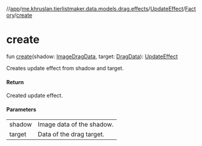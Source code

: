 //[app](../../../../index.md)/[me.khruslan.tierlistmaker.data.models.drag.effects](../../index.md)/[UpdateEffect](../index.md)/[Factory](index.md)/[create](create.md)

# create

fun [create](create.md)(shadow: [ImageDragData](../../../me.khruslan.tierlistmaker.data.models.drag/-image-drag-data/index.md), target: [DragData](../../../me.khruslan.tierlistmaker.data.models.drag/-drag-data/index.md)): [UpdateEffect](../index.md)

Creates update effect from shadow and target.

#### Return

Created update effect.

#### Parameters

| | |
|---|---|
| shadow | Image data of the shadow. |
| target | Data of the drag target. |
